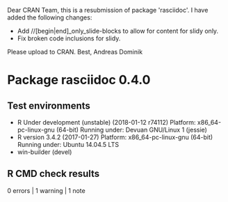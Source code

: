 Dear CRAN Team,
this is a resubmission of package 'rasciidoc'. I have added the following changes:

* Add //[begin|end]\_only\_slide-blocks to allow for content for slidy only.
* Fix broken code inclusions for slidy.

Please upload to CRAN.
Best, Andreas Dominik

# Package rasciidoc 0.4.0
## Test  environments 
- R Under development (unstable) (2018-01-12 r74112)
  Platform: x86_64-pc-linux-gnu (64-bit)
  Running under: Devuan GNU/Linux 1 (jessie)
- R version 3.4.2 (2017-01-27)
  Platform: x86_64-pc-linux-gnu (64-bit)
  Running under: Ubuntu 14.04.5 LTS
- win-builder (devel)

## R CMD check results
0 errors | 1 warning  | 1 note 
